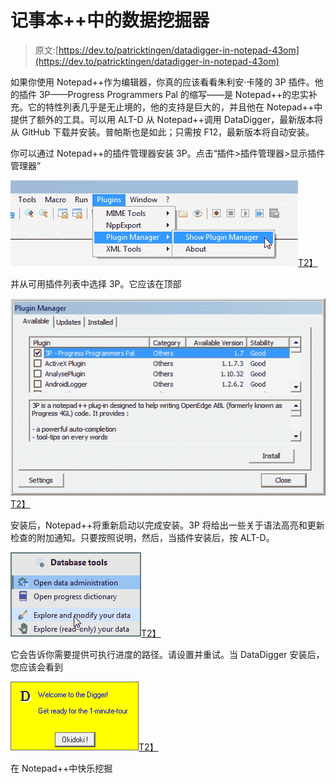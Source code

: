 # 记事本++中的数据挖掘器

> 原文:[https://dev.to/patricktingen/datadigger-in-notepad-43om](https://dev.to/patricktingen/datadigger-in-notepad-43om)

如果你使用 Notepad++作为编辑器，你真的应该看看朱利安·卡隆的 3P 插件。他的插件 3P——Progress Programmers Pal 的缩写——是 Notepad++的忠实补充。它的特性列表几乎是无止境的，他的支持是巨大的，并且他在 Notepad++中提供了额外的工具。可以用 ALT-D 从 Notepad++调用 DataDigger，最新版本将从 GitHub 下载并安装。普帕斯也是如此；只需按 F12，最新版本将自动安装。

你可以通过 Notepad++的插件管理器安装 3P。点击“插件>插件管理器>显示插件管理器”

[![r7pxc3g](img/b19d715f165d64746e3e289ca8f10e42.png)T2】](https://res.cloudinary.com/practicaldev/image/fetch/s--zGr3CBtT--/c_limit%2Cf_auto%2Cfl_progressive%2Cq_auto%2Cw_880/https://datadigger.files.wordpress.com/2017/10/r7pxc3g.png%3Fw%3D840)

并从可用插件列表中选择 3P。它应该在顶部

[![6uaikyu](img/7cc9631d13d96f5e05b6f295b94e1df8.png)T2】](https://res.cloudinary.com/practicaldev/image/fetch/s--KoRhCX3B--/c_limit%2Cf_auto%2Cfl_progressive%2Cq_auto%2Cw_880/https://datadigger.files.wordpress.com/2017/10/6uaikyu.png%3Fw%3D840)

安装后，Notepad++将重新启动以完成安装。3P 将给出一些关于语法高亮和更新检查的附加通知。只要按照说明，然后，当插件安装后，按 ALT-D。

[![hhwg8ik](img/69fdc274da3c19903f923ad5d67cdda2.png)T2】](https://res.cloudinary.com/practicaldev/image/fetch/s--HeWX4yei--/c_limit%2Cf_auto%2Cfl_progressive%2Cq_auto%2Cw_880/https://datadigger.files.wordpress.com/2017/10/hhwg8ik.png%3Fw%3D840)

它会告诉你需要提供可执行进度的路径。请设置并重试。当 DataDigger 安装后，您应该会看到

[![e9w4rrc](img/e93ad8dfbac802ca76be2ee1263094ff.png)T2】](https://res.cloudinary.com/practicaldev/image/fetch/s--cTm683UA--/c_limit%2Cf_auto%2Cfl_progressive%2Cq_auto%2Cw_880/https://datadigger.files.wordpress.com/2017/10/e9w4rrc.png%3Fw%3D840)

在 Notepad++中快乐挖掘